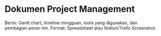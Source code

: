 # Dokumen Project Management

Berisi: Gantt chart, timeline mingguan, tools yang digunakan, dan pembagian peran tim.
Format: Spreadsheet atau Notion/Trello Screenshot.